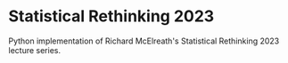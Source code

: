 # Statistical Rethinking 2023
Python implementation of Richard McElreath's Statistical Rethinking 2023 lecture series.